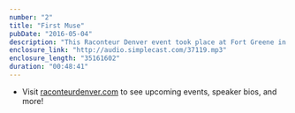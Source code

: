 ```yaml
---
number: "2"
title: "First Muse"
pubDate: "2016-05-04"
description: "This Raconteur Denver event took place at Fort Greene in Denver on March 8, 2016. The topic of the night was 'First Muse'. Our raconteurs this episode were Jovan Mays, Joe Lennon and River Wharton."
enclosure_link: "http://audio.simplecast.com/37119.mp3"
enclosure_length: "35161602"
duration: "00:48:41"
---
```

- Visit [raconteurdenver.com](http://raconteurdenver.com) to see upcoming events, speaker bios, and more!